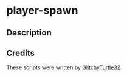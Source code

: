 # player-spawn

## Description


## Credits
These scripts were written by [GlitchyTurtle32](https://github.com/GlitchyTurtle)
